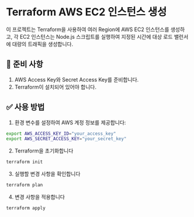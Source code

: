 # Terraform AWS EC2 인스턴스 생성

이 프로젝트는 Terraform을 사용하여 여러 Region에 AWS EC2 인스턴스를 생성하고, 
각 EC2 인스턴스는 Node.js 스크립트를 실행하여 지정된 시간에 대상 로드 밸런서에 대량의 트래픽을 생성합니다.

## 📃 준비 사항

1. AWS Access Key와 Secret Access Key를 준비합니다.
2. Terraform이 설치되어 있어야 합니다.

## ✅ 사용 방법

1. 환경 변수를 설정하여 AWS 계정 정보를 제공합니다:
```bash
export AWS_ACCESS_KEY_ID="your_access_key"
export AWS_SECRET_ACCESS_KEY="your_secret_key"
```

2. Terraform을 초기화합니다
```bash
terraform init
```

3. 실행할 변경 사항을 확인합니다
```bash
terraform plan
```

4. 변경 사항을 적용합니다
```bash
terraform apply
```
